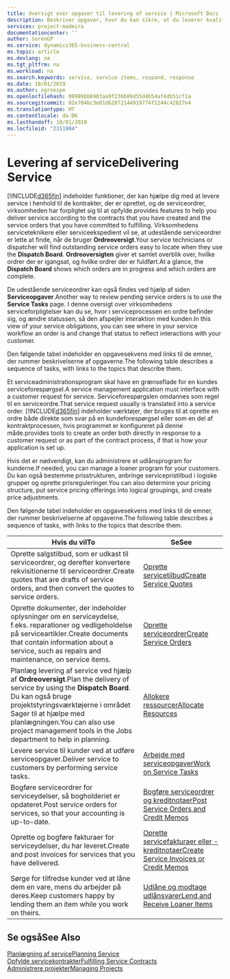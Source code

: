 ```yaml
---
title: Oversigt over opgaver til levering af service | Microsoft Docs
description: Beskriver opgaver, hvor du kan sikre, at du leverer kvalitetsservice og leverer op til aftaler med kunderne.
services: project-madeira
documentationcenter: ''
author: SorenGP
ms.service: dynamics365-business-central
ms.topic: article
ms.devlang: na
ms.tgt_pltfrm: na
ms.workload: na
ms.search.keywords: service, service items, respond, response
ms.date: 10/01/2019
ms.author: sgroespe
ms.openlocfilehash: 08989bb6903aa9f236b89d55d4b54af4db51cf1a
ms.sourcegitcommit: 02e704bc3e01d62072144919774f1244c42827e4
ms.translationtype: HT
ms.contentlocale: da-DK
ms.lasthandoff: 10/01/2019
ms.locfileid: "2311904"
---
```

# <a name="delivering-service"></a><span data-ttu-id="9d06e-103">Levering af service</span><span class="sxs-lookup"><span data-stu-id="9d06e-103">Delivering Service</span></span>
[!INCLUDE[d365fin](includes/d365fin_md.md)] <span data-ttu-id="9d06e-104">indeholder funktioner, der kan hjælpe dig med at levere service i henhold til de kontrakter, der er oprettet, og de serviceordrer, virksomheden har forpligtet sig til at opfylde.</span><span class="sxs-lookup"><span data-stu-id="9d06e-104">provides features to help you deliver service according to the contracts that you have created and the service orders that you have committed to fulfilling.</span></span> <span data-ttu-id="9d06e-105">Virksomhedens serviceteknikere eller serviceekspedient vil se, at udestående serviceordrer er lette at finde, når de bruger **Ordreoversigt**.</span><span class="sxs-lookup"><span data-stu-id="9d06e-105">Your service technicians or dispatcher will find outstanding service orders easy to locate when they use the **Dispatch Board**.</span></span> <span data-ttu-id="9d06e-106">**Ordreoversigten** giver et samlet overblik over, hvilke ordrer der er igangsat, og hvilke ordrer der er fuldført.</span><span class="sxs-lookup"><span data-stu-id="9d06e-106">At a glance, the **Dispatch Board** shows which orders are in progress and which orders are complete.</span></span>  
  
<span data-ttu-id="9d06e-107">De udestående serviceordrer kan også findes ved hjælp af siden **Serviceopgaver**.</span><span class="sxs-lookup"><span data-stu-id="9d06e-107">Another way to review pending service orders is to use the **Service Tasks** page.</span></span> <span data-ttu-id="9d06e-108">I denne oversigt over virksomhedens serviceforpligtelser kan du se, hvor i serviceprocessen en ordre befinder sig, og ændre statussen, så den afspejler interaktion med kunden.</span><span class="sxs-lookup"><span data-stu-id="9d06e-108">In this view of your service obligations, you can see where in your service workflow an order is and change that status to reflect interactions with your customer.</span></span>  
  
<span data-ttu-id="9d06e-109">Den følgende tabel indeholder en opgavesekvens med links til de emner, der rummer beskrivelserne af opgaverne.</span><span class="sxs-lookup"><span data-stu-id="9d06e-109">The following table describes a sequence of tasks, with links to the topics that describe them.</span></span>   

<span data-ttu-id="9d06e-110">Et serviceadministrationsprogram skal have en grænseflade for en kundes serviceforespørgsel.</span><span class="sxs-lookup"><span data-stu-id="9d06e-110">A service management application must interface with a customer request for service.</span></span> <span data-ttu-id="9d06e-111">Serviceforespørgslen omdannes som regel til en serviceordre.</span><span class="sxs-lookup"><span data-stu-id="9d06e-111">That service request usually is translated into a service order.</span></span> [!INCLUDE[d365fin](includes/d365fin_md.md)] <span data-ttu-id="9d06e-112">indeholder værktøjer, der bruges til at oprette en ordre både direkte som svar på en kundeforespørgsel eller som en del af kontraktprocessen, hvis programmet er konfigureret på denne måde.</span><span class="sxs-lookup"><span data-stu-id="9d06e-112">provides tools to create an order both directly in response to a customer request or as part of the contract process, if that is how your application is set up.</span></span>  
  
<span data-ttu-id="9d06e-113">Hvis det er nødvendigt, kan du administrere et udlånsprogram for kunderne.</span><span class="sxs-lookup"><span data-stu-id="9d06e-113">If needed, you can manage a loaner program for your customers.</span></span> <span data-ttu-id="9d06e-114">Du kan også bestemme prisstrukturen, anbringe servicepristilbud i logiske grupper og oprette prisreguleringer.</span><span class="sxs-lookup"><span data-stu-id="9d06e-114">You can also determine your pricing structure, put service pricing offerings into logical groupings, and create price adjustments.</span></span>  
  
<span data-ttu-id="9d06e-115">Den følgende tabel indeholder en opgavesekvens med links til de emner, der rummer beskrivelserne af opgaverne.</span><span class="sxs-lookup"><span data-stu-id="9d06e-115">The following table describes a sequence of tasks, with links to the topics that describe them.</span></span>   
  
|<span data-ttu-id="9d06e-116">**Hvis du vil**</span><span class="sxs-lookup"><span data-stu-id="9d06e-116">**To**</span></span>|<span data-ttu-id="9d06e-117">**Se**</span><span class="sxs-lookup"><span data-stu-id="9d06e-117">**See**</span></span>|  
|------------|-------------|  
|<span data-ttu-id="9d06e-118">Oprette salgstilbud, som er udkast til serviceordrer, og derefter konvertere rekvisitionerne til serviceordrer.</span><span class="sxs-lookup"><span data-stu-id="9d06e-118">Create quotes that are drafts of service orders, and then convert the quotes to service orders.</span></span>|[<span data-ttu-id="9d06e-119">Oprette servicetilbud</span><span class="sxs-lookup"><span data-stu-id="9d06e-119">Create Service Quotes</span></span>](service-how-to-create-service-quotes.md)|
|<span data-ttu-id="9d06e-120">Oprette dokumenter, der indeholder oplysninger om en serviceydelse, f.eks. reparationer og vedligeholdelse på serviceartikler.</span><span class="sxs-lookup"><span data-stu-id="9d06e-120">Create documents that contain information about a service, such as repairs and maintenance, on service items.</span></span>|[<span data-ttu-id="9d06e-121">Oprette serviceordrer</span><span class="sxs-lookup"><span data-stu-id="9d06e-121">Create Service Orders</span></span>](service-how-to-create-service-orders.md)|
|<span data-ttu-id="9d06e-122">Planlæg levering af service ved hjælp af **Ordreoversigt**.</span><span class="sxs-lookup"><span data-stu-id="9d06e-122">Plan the delivery of service by using the **Dispatch Board**.</span></span> <span data-ttu-id="9d06e-123">Du kan også bruge projektstyringsværktøjerne i området Sager til at hjælpe med planlægningen.</span><span class="sxs-lookup"><span data-stu-id="9d06e-123">You can also use project management tools in the Jobs department to help in planning.</span></span>|[<span data-ttu-id="9d06e-124">Allokere ressourcer</span><span class="sxs-lookup"><span data-stu-id="9d06e-124">Allocate Resources</span></span>](service-how-to-allocate-resources.md)|  
|<span data-ttu-id="9d06e-125">Levere service til kunder ved at udføre serviceopgaver.</span><span class="sxs-lookup"><span data-stu-id="9d06e-125">Deliver service to customers by performing service tasks.</span></span>|[<span data-ttu-id="9d06e-126">Arbejde med serviceopgaver</span><span class="sxs-lookup"><span data-stu-id="9d06e-126">Work on Service Tasks</span></span>](service-how-to-work-on-service-tasks.md)|  
|<span data-ttu-id="9d06e-127">Bogføre serviceordrer for serviceydelser, så bogholderiet er opdateret.</span><span class="sxs-lookup"><span data-stu-id="9d06e-127">Post service orders for services, so that your accounting is up-to-date.</span></span>|[<span data-ttu-id="9d06e-128">Bogføre serviceordrer og kreditnotaer</span><span class="sxs-lookup"><span data-stu-id="9d06e-128">Post Service Orders and Credit Memos</span></span>](service-how-to-post-service-orders.md)|  
|<span data-ttu-id="9d06e-129">Oprette og bogføre fakturaer for serviceydelser, du har leveret.</span><span class="sxs-lookup"><span data-stu-id="9d06e-129">Create and post invoices for services that you have delivered.</span></span>|[<span data-ttu-id="9d06e-130">Oprette servicefakturaer eller -kreditnotaer</span><span class="sxs-lookup"><span data-stu-id="9d06e-130">Create Service Invoices or Credit Memos</span></span>](service-how-create-invoices.md)|  
|<span data-ttu-id="9d06e-131">Sørge for tilfredse kunder ved at låne dem en vare, mens du arbejder på deres.</span><span class="sxs-lookup"><span data-stu-id="9d06e-131">Keep customers happy by lending them an item while you work on theirs.</span></span>| [<span data-ttu-id="9d06e-132">Udlåne og modtage udlånsvarer</span><span class="sxs-lookup"><span data-stu-id="9d06e-132">Lend and Receive Loaner Items</span></span>](service-how-to-lend-receive-loaners.md)|
  
## <a name="see-also"></a><span data-ttu-id="9d06e-133">Se også</span><span class="sxs-lookup"><span data-stu-id="9d06e-133">See Also</span></span>  
[<span data-ttu-id="9d06e-134">Planlægning af service</span><span class="sxs-lookup"><span data-stu-id="9d06e-134">Planning Service</span></span>](service-plan-service.md)  
[<span data-ttu-id="9d06e-135">Opfylde servicekontrakter</span><span class="sxs-lookup"><span data-stu-id="9d06e-135">Fulfilling Service Contracts</span></span>](service-fulfill-service-contracts.md)  
[<span data-ttu-id="9d06e-136">Administrere projekter</span><span class="sxs-lookup"><span data-stu-id="9d06e-136">Managing Projects</span></span>](projects-manage-projects.md)  
